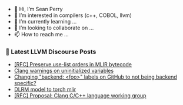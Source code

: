 - 👋 Hi, I’m Sean Perry
- 👀 I’m interested in compilers (c++, COBOL, llvm)
- 🌱 I’m currently learning ...
- 💞️ I’m looking to collaborate on ...
- 📫 How to reach me ...

<!---
s66perry/s66perry is a ✨ special ✨ repository because its `README.md` (this file) appears on your GitHub profile.
You can click the Preview link to take a look at your changes.
--->
### 📕 Latest LLVM Discourse Posts

<!-- DISCOURSE-LLVM:START -->
- [[RFC] Preserve use-list orders in MLIR bytecode](https://discourse.llvm.org/t/rfc-preserve-use-list-orders-in-mlir-bytecode/70328#post_2)
- [Clang warnings on uninitialized variables](https://discourse.llvm.org/t/clang-warnings-on-uninitialized-variables/70353#post_8)
- [Changing &quot;backend: &lt;foo&gt;&quot; labels on GitHub to not being backend specific?](https://discourse.llvm.org/t/changing-backend-foo-labels-on-github-to-not-being-backend-specific/70359#post_1)
- [DLRM model to torch mlir](https://discourse.llvm.org/t/dlrm-model-to-torch-mlir/70358#post_1)
- [[RFC] Proposal: Clang C/C++ language working group](https://discourse.llvm.org/t/rfc-proposal-clang-c-c-language-working-group/59840?page=3#post_45)
<!-- DISCOURSE-LLVM:END -->
